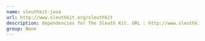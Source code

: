 ```yaml
---
name: sleuthkit-java
url: http://www.sleuthkit.org/sleuthkit
description: dependencies for The Sleuth Kit. URL : http://www.sleuthkit.org/sleuthkit Groups : None
group: None
---
```

